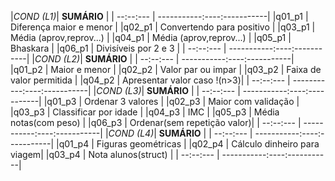 |*COND (L1)*|          **SUMÁRIO**        |
| --:--:--- | -----------:----:-----------|
|q01_p1     | Diferença maior e menor     |
|q02_p1     | Convertendo para positivo   |
|q03_p1     | Média (aprov,reprov...)     |
|q04_p1     | Média (aprov,reprov...)     |
|q05_p1     | Bhaskara                    |
|q06_p1     | Divisíveis por 2 e 3        |
| --:--:--- | -----------:----:-----------|
|*COND (L2)*|          **SUMÁRIO**        |
| --:--:--- | -----------:----:-----------|
|q01_p2     | Maior e menor               |
|q02_p2     | Valor par ou impar          |
|q03_p2     | Faixa de valor permitida    |
|q04_p2     | Apresentar valor caso !(n>3)|
| --:--:--- | -----------:----:-----------|
|*COND (L3)*|          **SUMÁRIO**        |
| --:--:--- | -----------:----:-----------|
|q01_p3     | Ordenar 3 valores           |
|q02_p3     | Maior com validação         |
|q03_p3     | Classificar por idade       |
|q04_p3     | IMC                         |
|q05_p3     | Média notas(com peso)       |
|q06_p3     | Ordenar(sem repetição valor)|
| --:--:--- | -----------:----:-----------|
|*COND (L4)*|          **SUMÁRIO**        |
| --:--:--- | -----------:----:-----------|
|q01_p4     | Figuras geométricas         |
|q02_p4     | Cálculo dinheiro para viagem|
|q03_p4     | Nota alunos(struct)         |
| --:--:--- | -----------:----:-----------|

